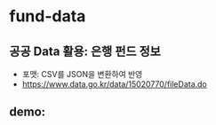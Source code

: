 # fund-data

## 공공 Data 활용: 은행 펀드 정보
- 포맷: CSV를 JSON을 변환하여 반영
- https://www.data.go.kr/data/15020770/fileData.do

## demo:
